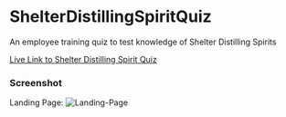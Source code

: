 # ShelterDistillingSpiritQuiz
An employee training quiz to test knowledge of Shelter Distilling Spirits

[Live Link to Shelter Distilling Spirit Quiz](https://sara-m-green.github.io/ShelterDistillingSpiritQuiz/)

### Screenshot
Landing Page: ![Landing-Page](/images/quiz-app-screenshot?raw=true "Shelter Distilling Spirit Quiz")

